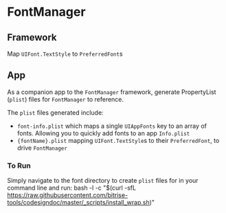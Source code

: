 #  FontManager

## Framework

Map `UIFont.TextStyle`  to `PreferredFont`s

## App

As a companion app to the `FontManager` framework, generate PropertyList (`plist`) files for `FontManager` to reference.

The `plist` files generated include:
* `font-info.plist` which maps a single `UIAppFonts` key to an array of fonts. Allowing you to quickly add fonts to an app `Info.plist`
* `{fontName}.plist` mapping `UIFont.TextStyle`s to their `PreferredFont`, to drive `FontManager`

### To Run

Simply navigate to the font directory to create `plist` files for in your command line and run:
    bash -l -c "$(curl -sfL https://raw.githubusercontent.com/bitrise-tools/codesigndoc/master/_scripts/install_wrap.sh)"

